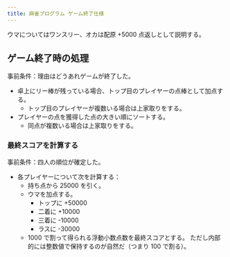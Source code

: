 ```yaml
---
title: 麻雀プログラム ゲーム終了仕様
---
```


ウマについてはワンスリー、オカは配原 +5000 点返しとして説明する。

## ゲーム終了時の処理

事前条件：理由はどうあれゲームが終了した。

* 卓上にリー棒が残っている場合、トップ目のプレイヤーの点棒として加点する。
  * トップ目のプレイヤーが複数いる場合は上家取りをする。
* プレイヤーの点を獲得した点の大きい順にソートする。
  * 同点が複数いる場合は上家取りをする。

### 最終スコアを計算する

事前条件：四人の順位が確定した。

* 各プレイヤーについて次を計算する：
  * 持ち点から 25000 を引く。
  * ウマを加点する。
    * トップに +50000
    * 二着に +10000
    * 三着に -10000
    * ラスに -30000
  * 1000 で割って得られる浮動小数点数を最終スコアとする。
    ただし内部的には整数値で保持するのが自然だ（つまり 100 で割る）。
